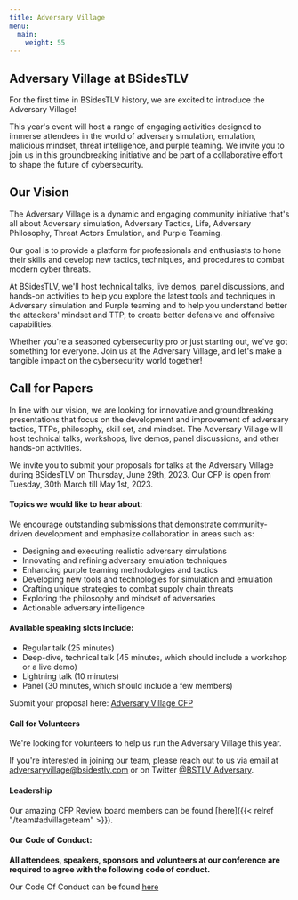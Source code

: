 ```yaml
---
title: Adversary Village
menu:
  main:
    weight: 55
---
```


## Adversary Village at BSidesTLV

For the first time in BSidesTLV history, we are excited to introduce the Adversary Village!

This year's event will host a range of engaging activities designed to immerse attendees in the world of adversary simulation, emulation, malicious mindset, threat intelligence, and purple teaming. We invite you to join us in this groundbreaking initiative and be part of a collaborative effort to shape the future of cybersecurity.

## Our Vision

The Adversary Village is a dynamic and engaging community initiative that's all about Adversary simulation, Adversary Tactics, Life, Adversary Philosophy, Threat Actors Emulation, and Purple Teaming.

Our goal is to provide a platform for professionals and enthusiasts to hone their skills and develop new tactics, techniques, and procedures to combat modern cyber threats. 

At BSidesTLV, we'll host technical talks, live demos, panel discussions, and hands-on activities to help you explore the latest tools and techniques in Adversary simulation and Purple teaming and to help you understand better the attackers' mindset and TTP, to create better defensive and offensive capabilities. 

Whether you're a seasoned cybersecurity pro or just starting out, we've got something for everyone. Join us at the Adversary Village, and let's make a tangible impact on the cybersecurity world together!

## Call for Papers

In line with our vision, we are looking for innovative and groundbreaking presentations that focus on the development and improvement of adversary tactics, TTPs, philosophy, skill set, and mindset. The Adversary Village will host technical talks, workshops, live demos, panel discussions, and other hands-on activities.

We invite you to submit your proposals for talks at the Adversary Village during BSidesTLV on Thursday, June 29th, 2023. Our CFP is open from Tuesday, 30th March till May 1st, 2023.

#### Topics we would like to hear about:

We encourage outstanding submissions that demonstrate community-driven development and emphasize collaboration in areas such as:
- Designing and executing realistic adversary simulations
- Innovating and refining adversary emulation techniques
- Enhancing purple teaming methodologies and tactics
- Developing new tools and technologies for simulation and emulation
- Crafting unique strategies to combat supply chain threats
- Exploring the philosophy and mindset of adversaries
- Actionable adversary intelligence 

#### Available speaking slots include:

- Regular talk (25 minutes)
- Deep-dive, technical talk (45 minutes, which should include a workshop or a live demo)
- Lightning talk (10 minutes)
- Panel (30 minutes, which should include a few members)

Submit your proposal here: [Adversary Village CFP](https://cfp.bsidestlv.com/bsidestlv-2023-villages)

#### Call for Volunteers

We're looking for volunteers to help us run the Adversary Village this year.

If you're interested in joining our team, please reach out to us via email at ‫adversaryvillage@bsidestlv.com‬ or on Twitter [@BSTLV_Adversary](https://twitter.com/BSTLV_Adversary).


#### Leadership
Our amazing CFP Review board members can be found [here]({{< relref "/team#advillageteam" >}}).


#### Our Code of Conduct:

**All attendees, speakers, sponsors and volunteers at our conference are required to agree with the following code of conduct.**

Our Code Of Conduct can be found [here][coc-url]

[smolarz-url]: https://english.tau.ac.il/campus/smolarz_auditorium
[smolarz-map]: https://www.google.com/maps/place/Tel+Aviv+University+Smolarz+Auditorium/@32.1103563,34.8042639,15z/data=!4m5!3m4!1s0x0:0x57e1b1e76143c7f7!8m2!3d32.1103563!4d34.8042639
[cyberweek]: https://cyberweek.tau.ac.il/
[coc-url]: /code-of-conduct

